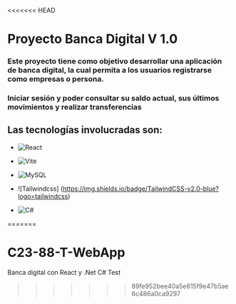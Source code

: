 <<<<<<< HEAD
# Proyecto Banca Digital V 1.0

### Este proyecto tiene como objetivo desarrollar una aplicación de banca digital, la cual permita a los usuarios registrarse como empresas o persona.
### Iniciar sesión y poder consultar su saldo actual, sus últimos movimientos y realizar transferencias

## Las tecnologías involucradas son:
-   ![React](https://img.shields.io/badge/React-20232A?style=flat&logo=react&logoColor=61DAFB)

- ![Vite](https://img.shields.io/badge/Vite-646CFF?style=flat&logo=vite&logoColor=white)
- ![MySQL](https://img.shields.io/badge/MySQL-4479A1?style=flat&logo=mysql&logoColor=white)
- ![Tailwindcss] (https://img.shields.io/badge/TailwindCSS-v2.0-blue?logo=tailwindcss)
- ![C#](https://img.shields.io/badge/C%23-v8.0-blue?logo=csharp)

  



=======
# C23-88-T-WebApp
Banca digital con React y .Net C#
Test
>>>>>>> 89fe952bee40a5e815f9e47b5ae6c486a0ca9297
